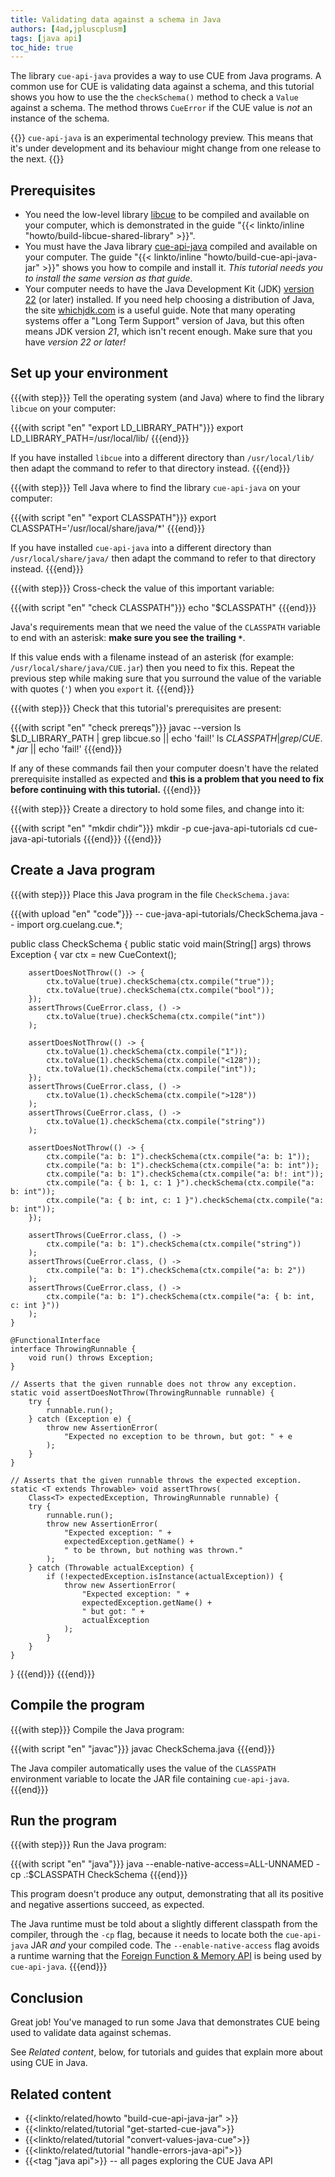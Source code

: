 ```yaml
---
title: Validating data against a schema in Java
authors: [4ad,jpluscplusm]
tags: [java api]
toc_hide: true
---
```


The library `cue-api-java` provides a way to use CUE from Java programs.
A common use for CUE is validating data against a schema, and this tutorial
shows you how to use the the `checkSchema()` method to check a `Value` against
a schema. The method throws `CueError` if the CUE value is *not* an instance of
the schema.

{{<info>}}
`cue-api-java` is an experimental technology preview. This means that it's
under development and its behaviour might change from one release to the next.
{{</info>}}

## Prerequisites

- You need the low-level library
  [libcue](https://github.com/cue-lang/libcue)
  to be compiled and available on your computer,
  which is demonstrated in the guide
  "{{< linkto/inline "howto/build-libcue-shared-library" >}}".
- You must have the Java library
  [cue-api-java](https://github.com/cue-lang/cue-api-java)
  compiled and available on your computer. The guide
  "{{< linkto/inline "howto/build-cue-api-java-jar" >}}"
  shows you how to compile and install it.
  *This tutorial needs you to install the same version as that guide.*
- Your computer needs to have the Java Development Kit (JDK)
  [version 22](https://openjdk.org/projects/jdk/22/)
  (or later) installed. If you need help choosing a distribution of Java,
  the site [whichjdk.com](https://whichjdk.com) is a useful guide.
  Note that many operating systems offer a "Long Term Support" version of Java,
  but this often means JDK version *21*, which isn't recent enough.
  Make sure that you have *version 22 or later!*

## Set up your environment

{{{with step}}}
Tell the operating system (and Java) where to find the library `libcue` on your
computer:

{{{with script "en" "export LD_LIBRARY_PATH"}}}
export LD_LIBRARY_PATH=/usr/local/lib/
{{{end}}}

If you have installed `libcue` into a different directory than `/usr/local/lib/`
then adapt the command to refer to that directory instead.
{{{end}}}

{{{with step}}}
Tell Java where to find the library `cue-api-java` on your computer:

{{{with script "en" "export CLASSPATH"}}}
export CLASSPATH='/usr/local/share/java/*'
{{{end}}}

If you have installed `cue-api-java` into a different directory than
`/usr/local/share/java/` then adapt the command to refer to that directory
instead.
{{{end}}}

{{{with step}}}
Cross-check the value of this important variable:

{{{with script "en" "check CLASSPATH"}}}
echo "$CLASSPATH"
{{{end}}}

Java's requirements mean that we need the value of the `CLASSPATH` variable to
end with an asterisk: **make sure you see the trailing `*`**.

If this value ends with a filename instead of an asterisk (for example:
`/usr/local/share/java/CUE.jar`) then you need to fix this.
Repeat the previous step while making sure that you surround the value of the
variable with quotes (`'`) when you `export` it.
{{{end}}}

{{{with step}}}
Check that this tutorial's prerequisites are present:

{{{with script "en" "check prereqs"}}}
javac --version
ls $LD_LIBRARY_PATH | grep libcue.so || echo 'fail!'
ls $CLASSPATH | grep /CUE.*jar$ || echo 'fail!'
{{{end}}}

If any of these commands fail then your computer doesn't have the related
prerequisite installed as expected and **this is a problem that you need to fix
before continuing with this tutorial.**
{{{end}}}

{{{with step}}}
Create a directory to hold some files, and change into it:

{{{with script "en" "mkdir chdir"}}}
mkdir -p cue-java-api-tutorials
cd cue-java-api-tutorials
{{{end}}}
{{{end}}}

## Create a Java program

{{{with step}}}
Place this Java program in the file `CheckSchema.java`:

{{{with upload "en" "code"}}}
-- cue-java-api-tutorials/CheckSchema.java --
import org.cuelang.cue.*;

public class CheckSchema {
    public static void main(String[] args) throws Exception {
        var ctx = new CueContext();

        assertDoesNotThrow(() -> {
            ctx.toValue(true).checkSchema(ctx.compile("true"));
            ctx.toValue(true).checkSchema(ctx.compile("bool"));
        });
        assertThrows(CueError.class, () ->
            ctx.toValue(true).checkSchema(ctx.compile("int"))
        );

        assertDoesNotThrow(() -> {
            ctx.toValue(1).checkSchema(ctx.compile("1"));
            ctx.toValue(1).checkSchema(ctx.compile("<128"));
            ctx.toValue(1).checkSchema(ctx.compile("int"));
        });
        assertThrows(CueError.class, () ->
            ctx.toValue(1).checkSchema(ctx.compile(">128"))
        );
        assertThrows(CueError.class, () ->
            ctx.toValue(1).checkSchema(ctx.compile("string"))
        );

        assertDoesNotThrow(() -> {
            ctx.compile("a: b: 1").checkSchema(ctx.compile("a: b: 1"));
            ctx.compile("a: b: 1").checkSchema(ctx.compile("a: b: int"));
            ctx.compile("a: b: 1").checkSchema(ctx.compile("a: b!: int"));
            ctx.compile("a: { b: 1, c: 1 }").checkSchema(ctx.compile("a: b: int"));
            ctx.compile("a: { b: int, c: 1 }").checkSchema(ctx.compile("a: b: int"));
        });

        assertThrows(CueError.class, () ->
            ctx.compile("a: b: 1").checkSchema(ctx.compile("string"))
        );
        assertThrows(CueError.class, () ->
            ctx.compile("a: b: 1").checkSchema(ctx.compile("a: b: 2"))
        );
        assertThrows(CueError.class, () ->
            ctx.compile("a: b: 1").checkSchema(ctx.compile("a: { b: int, c: int }"))
        );
    }

    @FunctionalInterface
    interface ThrowingRunnable {
        void run() throws Exception;
    }

    // Asserts that the given runnable does not throw any exception.
    static void assertDoesNotThrow(ThrowingRunnable runnable) {
        try {
            runnable.run();
        } catch (Exception e) {
            throw new AssertionError(
                "Expected no exception to be thrown, but got: " + e
            );
        }
    }

    // Asserts that the given runnable throws the expected exception.
    static <T extends Throwable> void assertThrows(
        Class<T> expectedException, ThrowingRunnable runnable) {
        try {
            runnable.run();
            throw new AssertionError(
                "Expected exception: " +
                expectedException.getName() +
                " to be thrown, but nothing was thrown."
            );
        } catch (Throwable actualException) {
            if (!expectedException.isInstance(actualException)) {
                throw new AssertionError(
                    "Expected exception: " +
                    expectedException.getName() +
                    " but got: " +
                    actualException
                );
            }
        }
    }
}
{{{end}}}
{{{end}}}

## Compile the program

{{{with step}}}
Compile the Java program:

{{{with script "en" "javac"}}}
javac CheckSchema.java
{{{end}}}

The Java compiler automatically uses the value of the `CLASSPATH` environment
variable to locate the JAR file containing `cue-api-java`.
{{{end}}}

## Run the program

{{{with step}}}
Run the Java program:

{{{with script "en" "java"}}}
java --enable-native-access=ALL-UNNAMED -cp .:$CLASSPATH CheckSchema
{{{end}}}

This program doesn't produce any output, demonstrating that all its positive
and negative assertions succeed, as expected.

The Java runtime must be told about a slightly different classpath from the
compiler, through the `-cp` flag, because it needs to locate both the
`cue-api-java` JAR *and* your compiled code. The `--enable-native-access` flag
avoids a runtime warning that the
[Foreign Function & Memory API](https://openjdk.org/jeps/454) is being used by
`cue-api-java`.
{{{end}}}

## Conclusion

Great job! You've managed to run some Java that demonstrates CUE being used to
validate data against schemas.

See *Related content*, below, for tutorials and guides that explain more about
using CUE in Java.

## Related content

- {{<linkto/related/howto "build-cue-api-java-jar" >}}
- {{<linkto/related/tutorial "get-started-cue-java">}}
- {{<linkto/related/tutorial "convert-values-java-cue">}}
- {{<linkto/related/tutorial "handle-errors-java-api">}}
- {{<tag "java api">}} -- all pages exploring the CUE Java API
